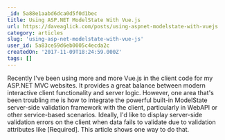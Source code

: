 ```yaml
---
_id: 5a88e1aabd6dca0d5f0d1bec
title: Using ASP.NET ModelState With Vue.js
url: https://daveaglick.com/posts/using-aspnet-modelstate-with-vuejs
category: articles
slug: 'using-asp-net-modelstate-with-vue-js'
user_id: 5a83ce59d6eb0005c4ecda2c
createdOn: '2017-11-09T18:24:59.000Z'
tags: []
---
```


Recently I've been using more and more Vue.js in the client code for my ASP.NET MVC websites. It provides a great balance between modern interactive client functionality and server logic. However, one area that's been troubling me is how to integrate the powerful built-in ModelState server-side validation framework with the client, particularly in WebAPI or other service-based scenarios. Ideally, I'd like to display server-side validation errors on the client when data fails to validate due to validation attributes like [Required]. This article shows one way to do that.
